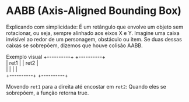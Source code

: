 # AABB (Axis-Aligned Bounding Box)
Explicando com simplicidade:
É um retângulo que envolve um objeto sem rotacionar, ou seja, sempre alinhado aos eixos X e Y. Imagine uma caixa invisível ao redor de um personagem, obstáculo ou item. Se duas dessas caixas se sobrepõem, dizemos que houve colisão AABB.

Exemplo visual
+----------+          +----------+<br/>
| ret1     |          | ret2     |<br/>
|          |          |          |<br/>
+----------+          +----------+<br/>

Movendo `ret1` para a direita até encostar em `ret2`:
Quando eles se sobrepõem, a função retorna true.
